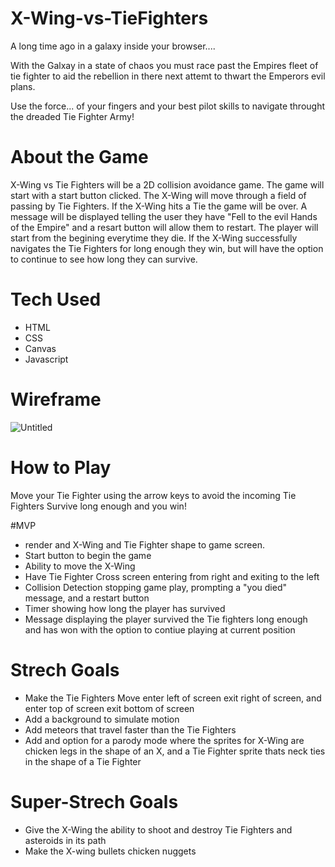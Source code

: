 # X-Wing-vs-TieFighters

A long time ago in a galaxy inside your browser....

With the Galxay in a state of chaos you must race past the Empires fleet of tie fighter to aid the rebellion in there next attemt to thwart the Emperors evil plans. 

Use the force... of your fingers and your best pilot skills to navigate throught the dreaded Tie Fighter Army!

# About the Game

X-Wing vs Tie Fighters will be a 2D collision avoidance game. The game will start with a start button clicked. The X-Wing will move through a field of passing by Tie Fighters. If the X-Wing hits a Tie the game will be over. A message will be displayed telling the user they have "Fell to the evil Hands of the Empire" and a resart button will allow them to restart. The player will start from the begining everytime they die. If the X-Wing successfully navigates the Tie Fighters for long enough they win, but will have the option to continue to see how long they can survive. 

# Tech Used
* HTML
* CSS
* Canvas
* Javascript

# Wireframe
![Untitled](https://user-images.githubusercontent.com/116519447/204971379-3ef50bfd-4337-4374-a654-3c67788dfa36.png)




# How to Play
Move your Tie Fighter using the arrow keys to avoid the incoming Tie Fighters 
Survive long enough and you win!

#MVP 
* render and X-Wing and Tie Fighter shape to game screen.
* Start button to begin the game
* Ability to move the X-Wing
* Have Tie Fighter Cross screen entering from right and exiting to the left 
* Collision Detection stopping game play, prompting a "you died" message, and a restart button 
* Timer showing how long the player has survived
* Message displaying the player survived the Tie fighters long enough and has won with the option to contiue playing at current position

# Strech Goals
* Make the Tie Fighters Move enter left of screen exit right of screen, and enter top of screen exit bottom of screen
* Add a background to simulate motion
* Add meteors that travel faster than the Tie Fighters
* Add and option for a parody mode where the sprites for X-Wing are chicken legs in the shape of an X, and a Tie Fighter sprite thats neck ties in the shape of a Tie Fighter

# Super-Strech Goals
* Give the X-Wing the ability to shoot and destroy Tie Fighters and asteroids in its path
* Make the X-wing bullets chicken nuggets 
